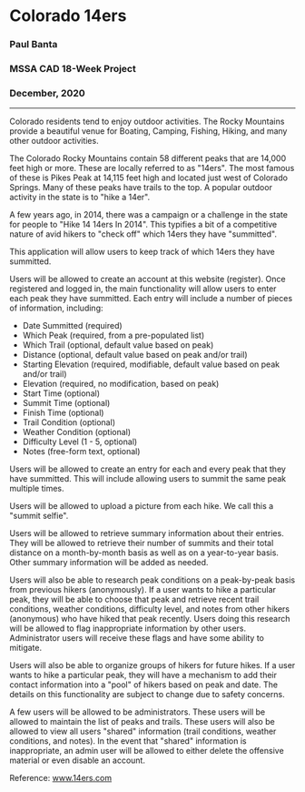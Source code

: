 # Colorado 14ers
### Paul Banta
### MSSA CAD 18-Week Project
### December, 2020
<hr>
Colorado residents tend to enjoy outdoor activities. The Rocky Mountains provide a beautiful venue for Boating, Camping, Fishing, Hiking, and many other outdoor activities.

The Colorado Rocky Mountains contain 58 different peaks that are 14,000 feet high or more. These are locally referred to as "14ers". The most famous of these is Pikes Peak at 14,115 feet high and located just west of Colorado Springs. Many of these peaks have trails to the top. A popular outdoor activity in the state is to "hike a 14er".

A few years ago, in 2014, there was a campaign or a challenge in the state for people to "Hike 14 14ers In 2014". This typifies a bit of a competitive nature of avid hikers to "check off" which 14ers they have "summitted".

This application will allow users to keep track of which 14ers they have summitted.

Users will be allowed to create an account at this website (register). Once registered and logged in, the main functionality will allow users to enter each peak they have summitted. Each entry will include a number of pieces of information, including:
* Date Summitted (required)
* Which Peak (required, from a pre-populated list)
* Which Trail (optional, default value based on peak)
* Distance (optional, default value based on peak and/or trail)
* Starting Elevation (required, modifiable, default value based on peak and/or trail)
* Elevation (required, no modification, based on peak)
* Start Time (optional)
* Summit Time (optional)
* Finish Time (optional)
* Trail Condition (optional)
* Weather Condition (optional)
* Difficulty Level (1 - 5, optional)
* Notes (free-form text, optional)

Users will be allowed to create an entry for each and every peak that they have summitted. This will include allowing users to summit the same peak multiple times.

Users will be allowed to upload a picture from each hike. We call this a "summit selfie".

Users will be allowed to retrieve summary information about their entries. They will be allowed to retrieve their number of summits and their total distance on a month-by-month basis as well as on a year-to-year basis. Other summary information will be added as needed.

Users will also be able to research peak conditions on a peak-by-peak basis from previous hikers (anonymously). If a user wants to hike a particular peak, they will be able to choose that peak and retrieve recent trail conditions, weather conditions, difficulty level, and notes from other hikers (anonymous) who have hiked that peak recently. Users doing this research will be allowed to flag inappropriate information by other users. Administrator users will receive these flags and have some ability to mitigate.

Users will also be able to organize groups of hikers for future hikes. If a user wants to hike a particular peak, they will have a mechanism to add their contact information into a "pool" of hikers based on peak and date. The details on this functionality are subject to change due to safety concerns.

A few users will be allowed to be administrators. These users will be allowed to maintain the list of peaks and trails. These users will also be allowed to view all users "shared" information (trail conditions, weather conditions, and notes). In the event that "shared" information is inappropriate, an admin user will be allowed to either delete the offensive material or even disable an account.

Reference: www.14ers.com
